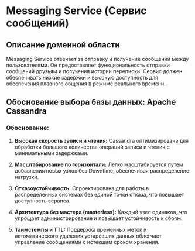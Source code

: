 # Messaging Service (Сервис сообщений)

## Описание доменной области

Messaging Service отвечает за отправку и получение сообщений между пользователями. Он предоставляет функциональность отправки сообщений друзьям и получения истории переписки. Сервис должен обеспечивать низкие задержки и высокую доступность для обеспечения плавного общения в режиме реального времени.

## Обоснование выбора базы данных: Apache Cassandra

### Обоснование:

1. **Высокая скорость записи и чтения:** Cassandra оптимизирована для обработки большого количества операций записи и чтения с минимальными задержками.

2. **Масштабирование по горизонтали:** Легко масштабируется путем добавления новых узлов без Downtime, обеспечивая распределение нагрузки.

3. **Отказоустойчивость:** Спроектирована для работы в распределенных системах без единой точки отказа, что повышает доступность сервиса.

4. **Архитектура без мастера (masterless):** Каждый узел одинаков, что упрощает администрирование и повышает устойчивость к сбоям.

5. **Таймстемпы и TTL:** Поддержка временных меток и автоматического удаления устаревших данных облегчает управление сообщениями с истекшим сроком хранения.